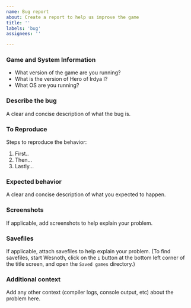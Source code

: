 ```yaml
---
name: Bug report
about: Create a report to help us improve the game
title: ''
labels: 'bug'
assignees: ''

---
```


### Game and System Information
 - What version of the game are you running?
 - What is the version of Hero of Irdya I?
 - What OS are you running?

### Describe the bug
A clear and concise description of what the bug is.

### To Reproduce
Steps to reproduce the behavior:

1. First..
2. Then...
3. Lastly...

### Expected behavior
A clear and concise description of what you expected to happen.

### Screenshots
If applicable, add screenshots to help explain your problem.

### Savefiles
If applicable, attach savefiles to help explain your problem. (To find savefiles, start Wesnoth, click on the `i` button at the bottom left corner of the title screen, and open the `Saved games` directory.)

### Additional context
Add any other context (compiler logs, console output, etc) about the problem here.